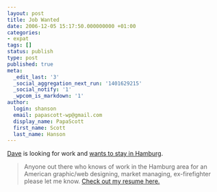 ```yaml
---
layout: post
title: Job Wanted
date: 2006-12-05 15:17:50.000000000 +01:00
categories:
- expat
tags: []
status: publish
type: post
published: true
meta:
  _edit_last: '3'
  _social_aggregation_next_run: '1401629215'
  _social_notify: '1'
  _wpcom_is_markdown: '1'
author:
  login: shanson
  email: papascott-wp@gmail.com
  display_name: PapaScott
  first_name: Scott
  last_name: Hanson
---
```

<p><a href="//www.oeskovic.com/">Dave</a> is looking for work and <a href="http://www.oeskovic.com/?p=984">wants to stay in Hamburg</a>.</p>
<blockquote><p>
  Anyone out there who knows of work in the Hamburg area for an American graphic/web designing, market managing, ex-firefighter please let me know. <a href="http://www.oeskovic.com/files/DOeskovic-resume.pdf">Check out my resume here.</a>
</p></blockquote>

